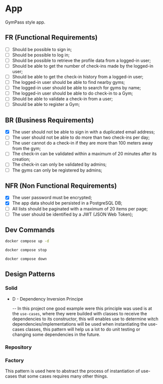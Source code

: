 # App

GymPass style app.

## FR (Functional Requirements)

- [ ] Should be possible to sign in;
- [ ] Should be possible to log in;
- [ ] Should be possible to retrieve the profile data from a logged-in user;
- [ ] Should be able to get the number of check-ins made by the logged-in user;
- [ ] Should be able to get the check-in history from a logged-in user;
- [ ] The logged-in user should be able to find nearby gyms;
- [ ] The logged-in user should be able to search for gyms by name;
- [ ] The logged-in user should be able to do check-in to a Gym;
- [ ] Should be able to validate a check-in from a user;
- [ ] Should be able to register a Gym;

## BR (Business Requirements)

- [x] The user should not be able to sign in with a duplicated email address;
- [ ] The user should not be able to do more than two check-ins per day;
- [ ] The user cannot do a check-in if they are more than 100 meters away from the gym;
- [ ] The check-in can be validated within a maximum of 20 minutes after its creation;
- [ ] The check-in can only be validated by admins;
- [ ] The gyms can only be registered by admins;

## NFR (Non Functional Requirements)

- [x] The user password must be encrypted;
- [x] The app data should be persisted in a PostgreSQL DB;
- [ ] All lists should be paginated with a maximum of 20 items per page;
- [ ] The user should be identified by a JWT (JSON Web Token);

## Dev Commands

```bash
docker compose up -d
```

```bash
docker compose stop
```

```bash
docker compose down
```

## Design Patterns

### Solid

- D - Dependency Inversion Principe

  -- In this project one good example were this principle was used is at the `use-cases`, where they were builded with classes to receive the dependencies to its constructor, this will enables use to determine witch dependencies/implementations will be used
  when instantiating the use-cases classes, this pattern will help us a lot to do unit testing or changing some dependencies in the future.

### Repository

### Factory

This pattern is used here to abstract the process of instantiation of use-cases that some cases requires many other things.
